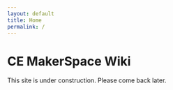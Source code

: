 ```yaml
---
layout: default
title: Home
permalink: /
---
```


# CE MakerSpace Wiki

This site is under construction. Please come back later.
